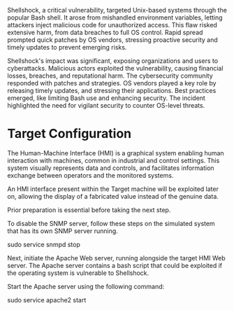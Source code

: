 Shellshock, a critical vulnerability, targeted Unix-based systems through the popular Bash shell. It arose from mishandled environment variables, letting attackers inject malicious code for unauthorized access. This flaw risked extensive harm, from data breaches to full OS control. Rapid spread prompted quick patches by OS vendors, stressing proactive security and timely updates to prevent emerging risks.

Shellshock's impact was significant, exposing organizations and users to cyberattacks. Malicious actors exploited the vulnerability, causing financial losses, breaches, and reputational harm. The cybersecurity community responded with patches and strategies. OS vendors played a key role by releasing timely updates, and stressing their applications. Best practices emerged, like limiting Bash use and enhancing security. The incident highlighted the need for vigilant security to counter OS-level threats.
# Target Configuration

The Human-Machine Interface (HMI) is a graphical system enabling human interaction with machines, common in industrial and control settings. This system visually represents data and controls, and facilitates information exchange between operators and the monitored systems.

An HMI interface present within the Target machine will be exploited later on, allowing the display of a fabricated value instead of the genuine data.

Prior preparation is essential before taking the next step.

To disable the SNMP server, follow these steps on the simulated system that has its own SNMP server running.

sudo service snmpd stop

Next, initiate the Apache Web server, running alongside the target HMI Web server. The Apache server contains a bash script that could be exploited if the operating system is vulnerable to Shellshock.

Start the Apache server using the following command:

sudo service apache2 start
